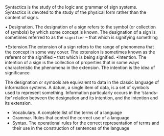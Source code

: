 Syntactics is the study of the logic and grammar of sign systems. Syntactics is devoted to the study of the physical form rather than the content of signs.

• Designation. The designation of a sign refers to the symbol (or collection of symbols) by which some concept is known. The designation of a sign is sometimes referred to as the `signifier` – that which is signifying something

•Extension.The extension of a sign refers to the range of phenomena that the concept in some way cover. The extension is sometimes known as the referent or the signified – that which is being signified.
•Intention. The intention of a sign is the collection of properties that in some ways characteristic the phenomena in the extension. The intention is the idea of significance 

The designation or symbols are equivalent to data in the classic language of information systems. A datum, a single item of data, is a set of symbols used to represent something. Information particularly occurs in the ‘stands-for’ relation between the designation and its intention, and the intention and its extension.


- Vocabulary. A complete list of the terms of a language 
- Grammar. Rules that control the correct use of a language 
- Syntax. The operational rules for the correct representation of terms and their use in the construction of sentences of the language
